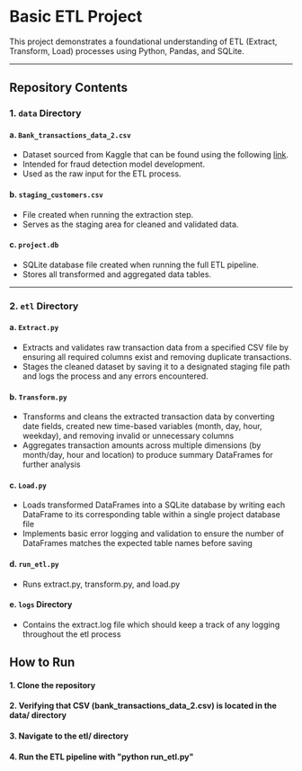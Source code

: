 # Basic ETL Project

This project demonstrates a foundational understanding of ETL (Extract, Transform, Load) processes using Python, Pandas, and SQLite.

---

## Repository Contents

### 1. `data` Directory

#### a. `Bank_transactions_data_2.csv`
- Dataset sourced from Kaggle that can be found using the following [link](#).
- Intended for fraud detection model development.
- Used as the raw input for the ETL process.

#### b. `staging_customers.csv`
- File created when running the extraction step.
- Serves as the staging area for cleaned and validated data.

#### c. `project.db`
- SQLite database file created when running the full ETL pipeline.
- Stores all transformed and aggregated data tables.

---

### 2. `etl` Directory

#### a. `Extract.py`
- Extracts and validates raw transaction data from a specified CSV file by ensuring all required columns exist and removing duplicate transactions.
- Stages the cleaned dataset by saving it to a designated staging file path and logs the process and any errors encountered.
  
#### b. `Transform.py`
- Transforms and cleans the extracted transaction data by converting date fields, created new time-based variables (month, day, hour, weekday), and removing invalid or unnecessary columns 
- Aggregates transaction amounts across multiple dimensions (by month/day, hour and location) to produce summary DataFrames for further analysis

#### c. `Load.py`
- Loads transformed DataFrames into a SQLite database by writing each DataFrame to its corresponding table within a single project database file
- Implements basic error logging and validation to ensure the number of DataFrames matches the expected table names before saving

#### d. `run_etl.py`
- Runs extract.py, transform.py, and load.py

#### e. `logs` Directory
- Contains the extract.log file which should keep a track of any logging throughout the etl process

## How to Run
#### 1. Clone the repository
#### 2. Verifying that CSV (bank_transactions_data_2.csv) is located in the data/ directory
#### 3. Navigate to the etl/ directory
#### 4. Run the ETL pipeline with "python run_etl.py"






